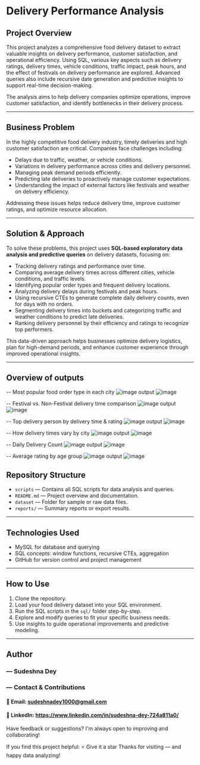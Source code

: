 
# Delivery Performance Analysis 

## Project Overview

This project analyzes a comprehensive food delivery dataset to extract valuable insights on delivery performance, customer satisfaction, and operational efficiency. Using SQL, various key aspects such as delivery ratings, delivery times, vehicle conditions, traffic impact, peak hours, and the effect of festivals on delivery performance are explored. Advanced queries also include recursive date generation and predictive insights to support real-time decision-making.

The analysis aims to help delivery companies optimize operations, improve customer satisfaction, and identify bottlenecks in their delivery process.

---

## Business Problem

In the highly competitive food delivery industry, timely deliveries and high customer satisfaction are critical. Companies face challenges including:

- Delays due to traffic, weather, or vehicle conditions.
- Variations in delivery performance across cities and delivery personnel.
- Managing peak demand periods efficiently.
- Predicting late deliveries to proactively manage customer expectations.
- Understanding the impact of external factors like festivals and weather on delivery efficiency.

Addressing these issues helps reduce delivery time, improve customer ratings, and optimize resource allocation.

---

## Solution & Approach

To solve these problems, this project uses **SQL-based exploratory data analysis and predictive queries** on delivery datasets, focusing on:

- Tracking delivery ratings and performance over time.
- Comparing average delivery times across different cities, vehicle conditions, and traffic levels.
- Identifying popular order types and frequent delivery locations.
- Analyzing delivery delays during festivals and peak hours.
- Using recursive CTEs to generate complete daily delivery counts, even for days with no orders.
- Segmenting delivery times into buckets and categorizing traffic and weather conditions to predict late deliveries.
- Ranking delivery personnel by their efficiency and ratings to recognize top performers.

This data-driven approach helps businesses optimize delivery logistics, plan for high-demand periods, and enhance customer experience through improved operational insights.

---


## Overview of outputs

-- Most popular food order type in each city
![image](https://github.com/user-attachments/assets/fc9151f4-4748-4497-b458-d796e1595f62)
output
![image](https://github.com/user-attachments/assets/e3c87a8f-43d7-4e09-8308-ad37c1b5bd77)

-- Festival vs. Non-Festival delivery time comparison
![image](https://github.com/user-attachments/assets/be66004e-205e-4c88-a4b6-8feaea9f1e1d)
output
![image](https://github.com/user-attachments/assets/66b35de3-9491-4b07-ac7a-11e4b6563020)

-- Top delivery person by delivery time & rating
![image](https://github.com/user-attachments/assets/9bcd2fbc-d238-4b14-9846-220a90b3bde8)
output
![image](https://github.com/user-attachments/assets/26608dc2-eeca-4c43-873a-4b13c604170c)

-- How delivery times vary by city
![image](https://github.com/user-attachments/assets/3ee68bcc-632e-4c10-974b-bbc0ff347e8c)
output
![image](https://github.com/user-attachments/assets/d6767f96-40b9-47fa-b827-69f41055d754)

-- Daily Delivery Count 
![image](https://github.com/user-attachments/assets/176f7b92-e433-4e03-bbf5-0d7a815a05b6)
output
![image](https://github.com/user-attachments/assets/1d829ef8-05e5-4372-8549-73336a599873)

--  Average rating by age group
![image](https://github.com/user-attachments/assets/b62dc563-48e7-4859-96d9-6fc6068cb0a3)
output
![image](https://github.com/user-attachments/assets/94cf8f57-8860-46f3-94fd-dd9197ed4bf1)











## Repository Structure

- `scripts` — Contains all SQL scripts for data analysis and queries.
- `README.md` — Project overview and documentation.
- `dataset` — Folder for sample or raw data files.
- `reports/` — Summary reports or export results.

---

## Technologies Used

- MySQL for database and querying
- SQL concepts: window functions, recursive CTEs, aggregation
- GitHub for version control and project management


---

## How to Use

1. Clone the repository.
2. Load your food delivery dataset into your SQL environment.
3. Run the SQL scripts in the `sql/` folder step-by-step.
4. Explore and modify queries to fit your specific business needs.
5. Use insights to guide operational improvements and predictive modeling.

---

## Author
### — Sudeshna Dey
###  — Contact & Contributions

#### 📧 Email: sudeshnadey1000@gmail.com
#### 🔗 LinkedIn: https://www.linkedin.com/in/sudeshna-dey-724a811a0/
 Have feedback or suggestions? I'm always open to improving and collaborating!
 
If you find this project helpful:
⭐ Give it a star
Thanks for visiting — and happy data analyzing!

